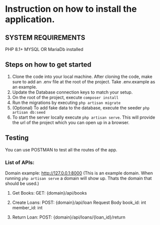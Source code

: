 # Instruction on how to install the application.

## SYSTEM REQUIREMENTS

PHP 8.1+
MYSQL OR MariaDb installed

## Steps on how to get started
1) Clone the code into your local machine. After cloning the code, make sure to add an .env file at the root of the project. Take .env.example as an example.
2) Update the Database connection keys to match your setup.
3) On the root of the project, execute `composer install`
4) Run the migrations by executing `php artisan migrate`
5) (Optional) To add fake data to the database, execute the seeder `php artisan db:seed`
6) To start the server locally execute `php artisan serve`. This will provide the url of the project which you can open up in a browser.

## Testing
You can use POSTMAN to test all the routes of the app.

### List of APIs:
Domain example: http://127.0.0.1:8000 (This is an example domain. When running `php artisan serve` a domain will show up. Thats the domain that should be used.)

1) Get Books: GET: {domain}/api/books

2) Create Loans: POST: {domain}/api/loan
Request Body 
book_id: int
member_id: int

3) Return Loan: POST: {domain}/api/loans/{loan_id}/return

